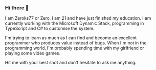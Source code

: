 ### Hi there 👋

I am Zeroks77 or Zero. 
I am 21 and have just finished my education.
I am currently working with the Microsoft Dynamic Stack, programming in TypeScript and C# to customise the system.

I'm trying to learn as much as I can find and become an excellent programmer who produces value instead of bugs.
When I'm not in the programming world, I'm probably spending time with my girlfriend or playing some video games.

Hit me with your best shot and don't hesitate to ask me anything.

<!--
**Zeroks77/Zeroks77** is a ✨ _special_ ✨ repository because its `README.md` (this file) appears on your GitHub profile.

Here are some ideas to get you started:

- 🔭 I’m currently working on ...
- 🌱 I’m currently learning ...
- 👯 I’m looking to collaborate on ...
- 🤔 I’m looking for help with ...
- 💬 Ask me about ...
- 📫 How to reach me: ...
- 😄 Pronouns: ...
- ⚡ Fun fact: ...
-->
